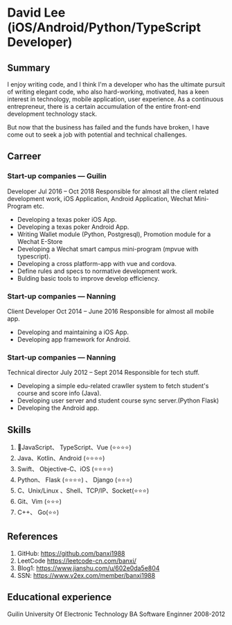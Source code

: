 # David Lee (iOS/Android/Python/TypeScript Developer)

## Summary

I enjoy writing code, and I think I'm a developer who has the ultimate pursuit of writing elegant code,
who also hard-working, motivated, has a keen interest in technology, mobile application, user experience.
As a continuous entrepreneur, there is a certain accumulation of the entire front-end development technology stack.

But now that the business has failed and the funds have broken, I have come out to seek a job with potential and technical challenges.

## Carreer

### Start-up companies — Guilin

Developer Jul 2016 – Oct 2018
Responsible for almost all the client related development work, iOS Application, Android Application, Wechat Mini-Program etc.

- Developing a texas poker iOS App.
- Developing a texas poker Android App.
- Writing Wallet module (Python, Postgresql), Promotion module for a Wechat E-Store
- Developing a Wechat smart campus mini-program (mpvue with typescript).
- Developing a cross platform-app with vue and cordova.
- Define rules and specs to normative development work.
- Bulding basic tools to improve develop efficiency.

### Start-up companies — Nanning

Client Developer Oct 2014 – June 2016
Responsible for almost all mobile app.

- Developing and maintaining a iOS App.
- Developing app framework for Android.

### Start-up companies — Nanning

Technical director July 2012 – Sept 2014
Responsible for tech stuff.

- Developing a simple edu-related crawller system to fetch student's course and score info (Java).
- Developing user server and student course sync server.(Python Flask)
- Developing the Android app.

## Skills

1. JavaScript、 TypeScript、Vue (⭐⭐⭐⭐)
2. Java、Kotlin、Android (⭐⭐⭐⭐)
3. Swift、 Objective-C、iOS (⭐⭐⭐⭐)
4. Python、 Flask (⭐⭐⭐⭐) 、 Django (⭐⭐⭐)
5. C、Unix/Linux 、Shell、TCP/IP、Socket(⭐⭐⭐)
6. Git、Vim (⭐⭐⭐)
7. C++、 Go(⭐⭐)

## References

1. GitHub: https://github.com/banxi1988
2. LeetCode https://leetcode-cn.com/banxi/
3. Blog1: https://www.jianshu.com/u/602e0da5e804
4. SSN: https://www.v2ex.com/member/banxi1988

## Educational experience

Guilin University Of Electronic Technology
BA Software Enginner 2008-2012
